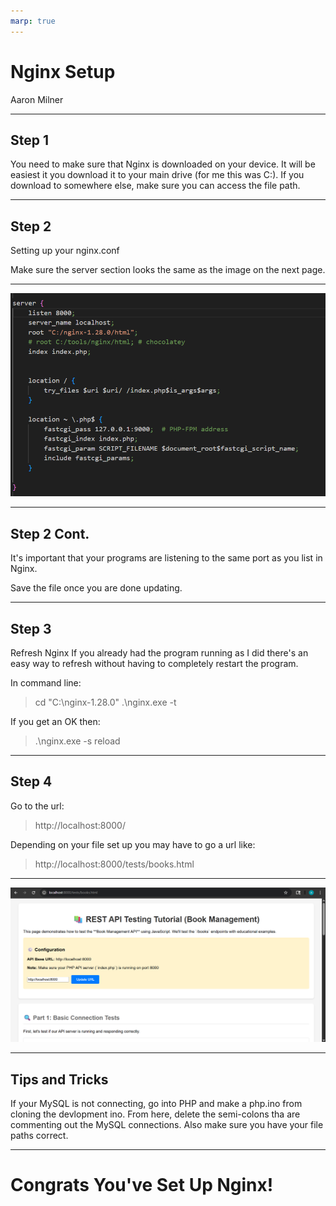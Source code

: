 ```yaml
---
marp: true
---
```


# Nginx Setup
Aaron Milner

--- 

## Step 1
You need to make sure that Nginx is downloaded on your device. It will be easiest it you download it to your main drive (for me this was C:). If you download to somewhere else, make sure you can access the file path.

---

## Step 2
Setting up your nginx.conf 

Make sure the server section looks the same as the image on the next page.

---

![alt text](image.png)

---

## Step 2 Cont.
It's important that your programs are listening to the same port as you list in Nginx. 

Save the file once you are done updating. 

---

## Step 3
Refresh Nginx
If you already had the program running as I did there's an easy way to refresh without having to completely restart the program. 

In command line:
>cd "C:\nginx-1.28.0\"
>.\nginx.exe -t

If you get an OK then:
>.\nginx.exe -s reload

---

## Step 4
Go to the url:
>http://localhost:8000/

Depending on your file set up you may have to go a url like:
>http://localhost:8000/tests/books.html

---

![alt text](image-1.png)

---

## Tips and Tricks
If your MySQL is not connecting, go into PHP and make a php.ino from cloning the devlopment ino. From here, delete the semi-colons tha are commenting out the MySQL connections.
Also make sure you have your file paths correct.

---

# Congrats You've Set Up Nginx!

